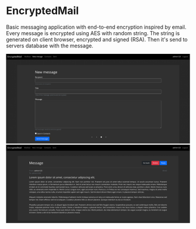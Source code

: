 # EncryptedMail
Basic messaging application with end-to-end encryption inspired by email. Every message is encrypted using AES with random string. The string is generated on client browser, encrypted and signed (RSA). Then it's send to servers database with the message. 

![This is an image](https://github.com/brunomircevski/encrypted-mail/blob/main/screenshot1.png?raw=true)
![This is an image](https://github.com/brunomircevski/encrypted-mail/blob/main/screenshot2.png?raw=true)
